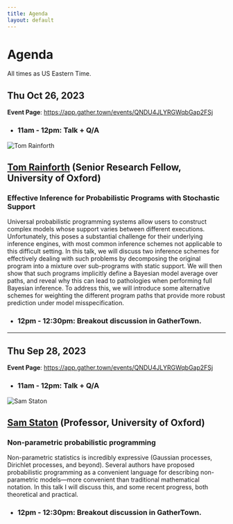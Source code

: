 ```yaml
---
title: Agenda
layout: default
---
```


# Agenda

All times as US Eastern Time.

## Thu Oct 26, 2023

**Event Page**: <https://app.gather.town/events/QNDU4JLYRGWqbGap2FSj>

- ### 11am - 12pm: Talk + Q/A

<div class="container">
  <div class="row">
    <div class="col-2" style="padding-left: 0pt">
      <img alt="Tom Rainforth" class="headshot" src="https://www.robots.ox.ac.uk/~twgr/assets/images/mugshot.jpeg" />
    </div>
    <div class="col-9">
        <h2><a href="https://www.robots.ox.ac.uk/~twgr/">Tom Rainforth</a> (Senior Research Fellow, University of Oxford)</h2>
        <h3>Effective Inference for Probabilistic Programs with Stochastic Support</h3>
        <p>
        Universal probabilistic programming systems allow users to construct
        complex models whose support varies between different executions.
        Unfortunately, this poses a substantial challenge for their underlying
        inference engines, with most common inference schemes not applicable to
        this difficult setting.  In this talk, we will discuss two inference
        schemes for effectively dealing with such problems by decomposing the
        original program into a mixture over sub-programs with static support.  We
        will then show that such programs implicitly define a Bayesian model
        average over paths, and reveal why this can lead to pathologies when
        performing full Bayesian inference. To address this, we will introduce some
        alternative schemes for weighting the different program paths that provide
        more robust prediction under model misspecification.
        </p>
    </div>
  </div>
</div>

- ### 12pm - 12:30pm: Breakout discussion in GatherTown.

<hr>

## Thu Sep 28, 2023

**Event Page**: <https://app.gather.town/events/QNDU4JLYRGWqbGap2FSj>

- ### 11am - 12pm: Talk + Q/A

<div class="container">
  <div class="row">
    <div class="col-2" style="padding-left: 0pt">
      <img alt="Sam Staton" class="headshot" src="https://www.cs.ox.ac.uk/people/samuel.staton/samlow.jpg" />
    </div>
    <div class="col-9">
        <h2><a href="https://www.cs.ox.ac.uk/people/samuel.staton/main.html">Sam Staton</a> (Professor, University of Oxford)</h2>
        <h3>Non-parametric probabilistic programming</h3>
        <p>
        Non-parametric statistics is incredibly expressive (Gaussian
        processes, Dirichlet processes, and beyond). Several authors have proposed
        probabilistic programming as a convenient language for describing
        non-parametric models—more convenient than traditional mathematical
        notation. In this talk I will discuss this, and some recent progress, both
        theoretical and practical.
        </p>
    </div>
  </div>
</div>

- ### 12pm - 12:30pm: Breakout discussion in GatherTown.
